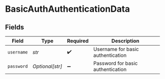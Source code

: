 # BasicAuthAuthenticationData


## Fields

| Field                             | Type                              | Required                          | Description                       |
| --------------------------------- | --------------------------------- | --------------------------------- | --------------------------------- |
| `username`                        | *str*                             | :heavy_check_mark:                | Username for basic authentication |
| `password`                        | *Optional[str]*                   | :heavy_minus_sign:                | Password for basic authentication |